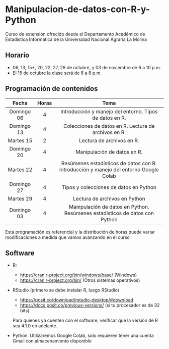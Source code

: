 # Manipulacion-de-datos-con-R-y-Python

Curso de extensión ofrecido desde el Departamento Académico de Estadistica Informática de la Universidad Nacional Agraria La Molina

## Horario

- 06, 13, 15*, 20, 22, 27,  29 de octubre, y 03 de noviembre de 6 a 10 p.m.
- El 15 de octubre la clase será de 6 a 8 p.m.

## Programación de contenidos

|    Fecha   	| Horas 	|                                          Tema                                         	|
|:----------:	|:-----:	|:-------------------------------------------------------------------------------------:	|
| Domingo 06 	|   4   	| Introducción y manejo del entorno. Tipos de datos en R.                               	|
| Domingo 13 	|   4   	| Colecciones de datos en R. Lectura de archivos en R.                                  	|
|  Martes 15 	|   2   	| Lectura de archivos en R.                                                             	|
| Domingo 20 	|   4   	| Manipulación de datos en R.                                                           	|
|  Martes 22 	|   4   	| Resúmenes estadísticos de datos con R. Introducción y manejo del entorno Google Colab 	|
| Domingo 27 	|   4   	| Tipos y colecciones de datos en Python                                                	|
|  Martes 29 	|   4   	| Lectura de archivos en Python                                                         	|
| Domingo 03 	|   4   	| Manipulación de datos en Python. Resúmenes estadísticos de datos con Python           	|
Esta programación es referencial y la distribución de horas puede variar modificaciones a medida que vamos avanzando en el curso

## Software

- R:
  - https://cran.r-project.org/bin/windows/base/ (Windows)
  - https://cran.r-project.org/bin/ (Otros sistemas operativos)
- RStudio (primero se debe instalar R, luego RStudio)
  - https://posit.co/download/rstudio-desktop/#download
  - https://docs.posit.co/previous-versions/ (si tu procesador es de 32 bits)

  Para quienes ya cuenten con el software, verificar que la versión de R sea 4.1.0 en adelante.

- Python:
    Utilizaremos Google Colab, solo requieren tener una cuenta Gmail con almacenamiento disponible
